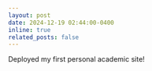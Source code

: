 ```yaml
---
layout: post
date: 2024-12-19 02:44:00-0400
inline: true
related_posts: false
---
```


Deployed my first personal academic site!
